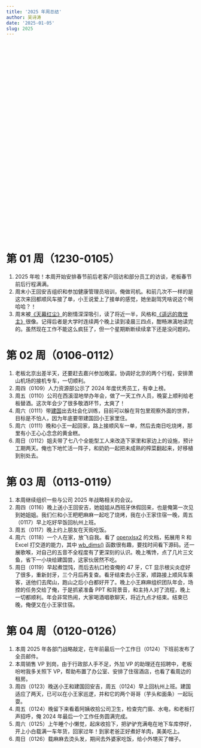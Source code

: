 ```yaml
---
title: '2025 年周总结'
author: 吴诗涛
date: '2025-01-05'
slug: 2025
---
```


<link href="{{< blogdown/postref >}}index_files/htmltools-fill/fill.css" rel="stylesheet" />
<script src="{{< blogdown/postref >}}index_files/htmlwidgets/htmlwidgets.js"></script>
<script src="{{< blogdown/postref >}}index_files/echarts4r/echarts-en.min.js"></script>
<script src="{{< blogdown/postref >}}index_files/echarts4r/ecStat.min.js"></script>
<script src="{{< blogdown/postref >}}index_files/echarts4r/dataTool.min.js"></script>
<script src="{{< blogdown/postref >}}index_files/echarts4r-binding/echarts4r.js"></script>

<br>

<div class="fullwidth">

<div class="echarts4r html-widget html-fill-item" id="htmlwidget-1" style="width:100%;height:500px;"></div>
<script type="application/json" data-for="htmlwidget-1">{"x":{"theme":"","tl":false,"draw":true,"renderer":"canvas","events":[],"buttons":[],"opts":{"yAxis":[{"show":true,"name":"公里数"},{"type":"value","name":"个数"}],"xAxis":[{"data":["2025-01-01","2025-01-02","2025-01-03","2025-01-04","2025-01-05","2025-01-06","2025-01-07","2025-01-08","2025-01-09","2025-01-10","2025-01-11","2025-01-12","2025-01-13","2025-01-14","2025-01-15","2025-01-16","2025-01-17","2025-01-18","2025-01-19","2025-01-20","2025-01-21","2025-01-22","2025-01-23","2025-01-24","2025-01-25","2025-01-26","2025-01-27","2025-01-28","2025-01-29","2025-01-30","2025-01-31","2025-02-01","2025-02-02","2025-02-03","2025-02-04","2025-02-05","2025-02-06","2025-02-07","2025-02-08","2025-02-09","2025-02-10","2025-02-11","2025-02-12","2025-02-13","2025-02-14","2025-02-15","2025-02-16","2025-02-17","2025-02-18","2025-02-19","2025-02-20","2025-02-21","2025-02-22","2025-02-23","2025-02-24","2025-02-25","2025-02-26","2025-02-27","2025-02-28","2025-03-01","2025-03-02","2025-03-03","2025-03-04","2025-03-05","2025-03-06","2025-03-07","2025-03-08","2025-03-09","2025-03-10","2025-03-11","2025-03-12","2025-03-13","2025-03-14","2025-03-15","2025-03-16","2025-03-17","2025-03-18","2025-03-19","2025-03-20","2025-03-21","2025-03-22","2025-03-23","2025-03-24","2025-03-25","2025-03-26","2025-03-27","2025-03-28","2025-03-29","2025-03-30","2025-03-31","2025-04-01","2025-04-02","2025-04-03","2025-04-04","2025-04-05","2025-04-06","2025-04-07","2025-04-08","2025-04-09","2025-04-10","2025-04-11","2025-04-12","2025-04-13","2025-04-14","2025-04-15","2025-04-16","2025-04-17","2025-04-18","2025-04-19","2025-04-20","2025-04-21","2025-04-22","2025-04-23","2025-04-24","2025-04-25","2025-04-26","2025-04-27","2025-04-28","2025-04-29","2025-04-30","2025-05-01","2025-05-02","2025-05-03","2025-05-04","2025-05-05","2025-05-06","2025-05-07","2025-05-08","2025-05-09","2025-05-10","2025-05-11","2025-05-12","2025-05-13","2025-05-14","2025-05-15","2025-05-16","2025-05-17","2025-05-18","2025-05-19","2025-05-20","2025-05-21","2025-05-22","2025-05-23","2025-05-24","2025-05-25","2025-05-26","2025-05-27","2025-05-28","2025-05-29","2025-05-30","2025-05-31","2025-06-01","2025-06-02","2025-06-03","2025-06-04","2025-06-05","2025-06-06","2025-06-07","2025-06-08","2025-06-09","2025-06-10","2025-06-11","2025-06-12","2025-06-13","2025-06-14","2025-06-15","2025-06-16","2025-06-17","2025-06-18","2025-06-19","2025-06-20","2025-06-21","2025-06-22","2025-06-23","2025-06-24","2025-06-25","2025-06-26","2025-06-27","2025-06-28","2025-06-29","2025-06-30","2025-07-01","2025-07-02","2025-07-03","2025-07-04","2025-07-05","2025-07-06","2025-07-07","2025-07-08","2025-07-09","2025-07-10","2025-07-11","2025-07-12","2025-07-13","2025-07-14","2025-07-15","2025-07-16","2025-07-17","2025-07-18","2025-07-19","2025-07-20","2025-07-21","2025-07-22","2025-07-23","2025-07-24","2025-07-25","2025-07-26","2025-07-27","2025-07-28","2025-07-29","2025-07-30","2025-07-31","2025-08-01","2025-08-02","2025-08-03","2025-08-04","2025-08-05","2025-08-06","2025-08-07","2025-08-08","2025-08-09","2025-08-10","2025-08-11","2025-08-12","2025-08-13","2025-08-14","2025-08-15","2025-08-16","2025-08-17","2025-08-18","2025-08-19","2025-08-20","2025-08-21","2025-08-22","2025-08-23","2025-08-24","2025-08-25","2025-08-26","2025-08-27","2025-08-28","2025-08-29","2025-08-30","2025-08-31","2025-09-01","2025-09-02","2025-09-03","2025-09-04","2025-09-05","2025-09-06","2025-09-07","2025-09-08","2025-09-09","2025-09-10","2025-09-11","2025-09-12","2025-09-13","2025-09-14","2025-09-15","2025-09-16","2025-09-17","2025-09-18","2025-09-19","2025-09-20","2025-09-21","2025-09-22","2025-09-23","2025-09-24","2025-09-25","2025-09-26","2025-09-27","2025-09-28","2025-09-29","2025-09-30","2025-10-01","2025-10-02","2025-10-03","2025-10-04","2025-10-05","2025-10-06","2025-10-07","2025-10-08","2025-10-09","2025-10-10","2025-10-11","2025-10-12","2025-10-13","2025-10-14","2025-10-15","2025-10-16","2025-10-17","2025-10-18","2025-10-19","2025-10-20","2025-10-21","2025-10-22","2025-10-23","2025-10-24","2025-10-25","2025-10-26","2025-10-27","2025-10-28","2025-10-29","2025-10-30","2025-10-31","2025-11-01","2025-11-02","2025-11-03","2025-11-04","2025-11-05","2025-11-06","2025-11-07","2025-11-08","2025-11-09","2025-11-10","2025-11-11","2025-11-12","2025-11-13","2025-11-14","2025-11-15","2025-11-16","2025-11-17","2025-11-18","2025-11-19","2025-11-20","2025-11-21","2025-11-22","2025-11-23","2025-11-24","2025-11-25","2025-11-26","2025-11-27","2025-11-28","2025-11-29","2025-11-30","2025-12-01","2025-12-02","2025-12-03","2025-12-04","2025-12-05","2025-12-06","2025-12-07","2025-12-08","2025-12-09","2025-12-10","2025-12-11","2025-12-12","2025-12-13","2025-12-14","2025-12-15","2025-12-16","2025-12-17","2025-12-18","2025-12-19","2025-12-20","2025-12-21","2025-12-22","2025-12-23","2025-12-24","2025-12-25","2025-12-26","2025-12-27","2025-12-28","2025-12-29","2025-12-30","2025-12-31"],"type":"category","boundaryGap":true,"axisLabel":{"formatter":"function(value, index) {\n    var date = echarts.format.formatTime('MM-dd', new Date(value));\n    var dayOfWeek = ['日', '一', '二', '三', '四', '五', '六'][new Date(value).getDay()];\n    return date + '\\n周' + dayOfWeek;\n  }"}}],"legend":{"data":["骑行️🚴","跑步🏃","跳绳🪢"],"show":true,"type":"plain","top":"3%"},"series":[{"data":[{"value":["2025-01-01","0.0"]},{"value":["2025-01-02","0.0"]},{"value":["2025-01-03","0.0"]},{"value":["2025-01-04","0.0"]},{"value":["2025-01-05","0.0"]},{"value":["2025-01-06","0.0"]},{"value":["2025-01-07","0.0"]},{"value":["2025-01-08","0.0"]},{"value":["2025-01-09","0.0"]},{"value":["2025-01-10","0.0"]},{"value":["2025-01-11","0.0"]},{"value":["2025-01-12","0.0"]},{"value":["2025-01-13","0.0"]},{"value":["2025-01-14","0.0"]},{"value":["2025-01-15","0.0"]},{"value":["2025-01-16","0.0"]},{"value":["2025-01-17","0.0"]},{"value":["2025-01-18","0.0"]},{"value":["2025-01-19","0.0"]},{"value":["2025-01-20","0.0"]},{"value":["2025-01-21","0.0"]},{"value":["2025-01-22","3.8"]},{"value":["2025-01-23","0.0"]},{"value":["2025-01-24","0.0"]},{"value":["2025-01-25","0.0"]},{"value":["2025-01-26","0.0"]},{"value":["2025-01-27","0.0"]},{"value":["2025-01-28","0.0"]},{"value":["2025-01-29","0.0"]},{"value":["2025-01-30","0.0"]},{"value":["2025-01-31","0.0"]},{"value":["2025-02-01","0.0"]},{"value":["2025-02-02","0.0"]},{"value":["2025-02-03","0.0"]},{"value":["2025-02-04","0.0"]},{"value":["2025-02-05","0.0"]},{"value":["2025-02-06","0.0"]},{"value":["2025-02-07","0.0"]},{"value":["2025-02-08","0.0"]},{"value":["2025-02-09","0.0"]},{"value":["2025-02-10","0.0"]},{"value":["2025-02-11","0.0"]},{"value":["2025-02-12","0.0"]},{"value":["2025-02-13","0.0"]},{"value":["2025-02-14","0.0"]},{"value":["2025-02-15","0.0"]},{"value":["2025-02-16","0.0"]},{"value":["2025-02-17","0.0"]},{"value":["2025-02-18","0.0"]},{"value":["2025-02-19","0.0"]},{"value":["2025-02-20","0.0"]},{"value":["2025-02-21","0.0"]},{"value":["2025-02-22","0.0"]},{"value":["2025-02-23","0.0"]},{"value":["2025-02-24","0.0"]},{"value":["2025-02-25","0.0"]},{"value":["2025-02-26","0.0"]},{"value":["2025-02-27","0.0"]},{"value":["2025-02-28","0.0"]},{"value":["2025-03-01","0.0"]},{"value":["2025-03-02","0.0"]},{"value":["2025-03-03","0.0"]},{"value":["2025-03-04","0.0"]},{"value":["2025-03-05","0.0"]},{"value":["2025-03-06","0.0"]},{"value":["2025-03-07","0.0"]},{"value":["2025-03-08","0.0"]},{"value":["2025-03-09","0.0"]},{"value":["2025-03-10","0.0"]},{"value":["2025-03-11","0.0"]},{"value":["2025-03-12","0.0"]},{"value":["2025-03-13","0.0"]},{"value":["2025-03-14","0.0"]},{"value":["2025-03-15","0.0"]},{"value":["2025-03-16","0.0"]},{"value":["2025-03-17","0.0"]},{"value":["2025-03-18","0.0"]},{"value":["2025-03-19","0.0"]},{"value":["2025-03-20","0.0"]},{"value":["2025-03-21","0.0"]},{"value":["2025-03-22","0.0"]},{"value":["2025-03-23","0.0"]},{"value":["2025-03-24","0.0"]},{"value":["2025-03-25","0.0"]},{"value":["2025-03-26","0.0"]},{"value":["2025-03-27","0.0"]},{"value":["2025-03-28","0.0"]},{"value":["2025-03-29","0.0"]},{"value":["2025-03-30","0.0"]},{"value":["2025-03-31","0.0"]},{"value":["2025-04-01","0.0"]},{"value":["2025-04-02","0.0"]},{"value":["2025-04-03","0.0"]},{"value":["2025-04-04","0.0"]},{"value":["2025-04-05","0.0"]},{"value":["2025-04-06","0.0"]},{"value":["2025-04-07","0.0"]},{"value":["2025-04-08","0.0"]},{"value":["2025-04-09","0.0"]},{"value":["2025-04-10","0.0"]},{"value":["2025-04-11","0.0"]},{"value":["2025-04-12","0.0"]},{"value":["2025-04-13","0.0"]},{"value":["2025-04-14","0.0"]},{"value":["2025-04-15","0.0"]},{"value":["2025-04-16","0.0"]},{"value":["2025-04-17","0.0"]},{"value":["2025-04-18","0.0"]},{"value":["2025-04-19","0.0"]},{"value":["2025-04-20","0.0"]},{"value":["2025-04-21","0.0"]},{"value":["2025-04-22","0.0"]},{"value":["2025-04-23","0.0"]},{"value":["2025-04-24","0.0"]},{"value":["2025-04-25","0.0"]},{"value":["2025-04-26","0.0"]},{"value":["2025-04-27","0.0"]},{"value":["2025-04-28","0.0"]},{"value":["2025-04-29","0.0"]},{"value":["2025-04-30","0.0"]},{"value":["2025-05-01","0.0"]},{"value":["2025-05-02","0.0"]},{"value":["2025-05-03","0.0"]},{"value":["2025-05-04","0.0"]},{"value":["2025-05-05","0.0"]},{"value":["2025-05-06","0.0"]},{"value":["2025-05-07","0.0"]},{"value":["2025-05-08","0.0"]},{"value":["2025-05-09","0.0"]},{"value":["2025-05-10","0.0"]},{"value":["2025-05-11","0.0"]},{"value":["2025-05-12","0.0"]},{"value":["2025-05-13","0.0"]},{"value":["2025-05-14","0.0"]},{"value":["2025-05-15","0.0"]},{"value":["2025-05-16","0.0"]},{"value":["2025-05-17","0.0"]},{"value":["2025-05-18","0.0"]},{"value":["2025-05-19","0.0"]},{"value":["2025-05-20","0.0"]},{"value":["2025-05-21","0.0"]},{"value":["2025-05-22","0.0"]},{"value":["2025-05-23","0.0"]},{"value":["2025-05-24","0.0"]},{"value":["2025-05-25","0.0"]},{"value":["2025-05-26","0.0"]},{"value":["2025-05-27","0.0"]},{"value":["2025-05-28","0.0"]},{"value":["2025-05-29","0.0"]},{"value":["2025-05-30","0.0"]},{"value":["2025-05-31","0.0"]},{"value":["2025-06-01","0.0"]},{"value":["2025-06-02","0.0"]},{"value":["2025-06-03","0.0"]},{"value":["2025-06-04","0.0"]},{"value":["2025-06-05","0.0"]},{"value":["2025-06-06","0.0"]},{"value":["2025-06-07","0.0"]},{"value":["2025-06-08","0.0"]},{"value":["2025-06-09","0.0"]},{"value":["2025-06-10","0.0"]},{"value":["2025-06-11","0.0"]},{"value":["2025-06-12","0.0"]},{"value":["2025-06-13","0.0"]},{"value":["2025-06-14","0.0"]},{"value":["2025-06-15","0.0"]},{"value":["2025-06-16","0.0"]},{"value":["2025-06-17","0.0"]},{"value":["2025-06-18","0.0"]},{"value":["2025-06-19","0.0"]},{"value":["2025-06-20","0.0"]},{"value":["2025-06-21","0.0"]},{"value":["2025-06-22","0.0"]},{"value":["2025-06-23","0.0"]},{"value":["2025-06-24","0.0"]},{"value":["2025-06-25","0.0"]},{"value":["2025-06-26","0.0"]},{"value":["2025-06-27","0.0"]},{"value":["2025-06-28","0.0"]},{"value":["2025-06-29","0.0"]},{"value":["2025-06-30","0.0"]},{"value":["2025-07-01","0.0"]},{"value":["2025-07-02","0.0"]},{"value":["2025-07-03","0.0"]},{"value":["2025-07-04","0.0"]},{"value":["2025-07-05","0.0"]},{"value":["2025-07-06","0.0"]},{"value":["2025-07-07","0.0"]},{"value":["2025-07-08","0.0"]},{"value":["2025-07-09","0.0"]},{"value":["2025-07-10","0.0"]},{"value":["2025-07-11","0.0"]},{"value":["2025-07-12","0.0"]},{"value":["2025-07-13","0.0"]},{"value":["2025-07-14","0.0"]},{"value":["2025-07-15","0.0"]},{"value":["2025-07-16","0.0"]},{"value":["2025-07-17","0.0"]},{"value":["2025-07-18","0.0"]},{"value":["2025-07-19","0.0"]},{"value":["2025-07-20","0.0"]},{"value":["2025-07-21","0.0"]},{"value":["2025-07-22","0.0"]},{"value":["2025-07-23","0.0"]},{"value":["2025-07-24","0.0"]},{"value":["2025-07-25","0.0"]},{"value":["2025-07-26","0.0"]},{"value":["2025-07-27","0.0"]},{"value":["2025-07-28","0.0"]},{"value":["2025-07-29","0.0"]},{"value":["2025-07-30","0.0"]},{"value":["2025-07-31","0.0"]},{"value":["2025-08-01","0.0"]},{"value":["2025-08-02","0.0"]},{"value":["2025-08-03","0.0"]},{"value":["2025-08-04","0.0"]},{"value":["2025-08-05","0.0"]},{"value":["2025-08-06","0.0"]},{"value":["2025-08-07","0.0"]},{"value":["2025-08-08","0.0"]},{"value":["2025-08-09","0.0"]},{"value":["2025-08-10","0.0"]},{"value":["2025-08-11","0.0"]},{"value":["2025-08-12","0.0"]},{"value":["2025-08-13","0.0"]},{"value":["2025-08-14","0.0"]},{"value":["2025-08-15","0.0"]},{"value":["2025-08-16","0.0"]},{"value":["2025-08-17","0.0"]},{"value":["2025-08-18","0.0"]},{"value":["2025-08-19","0.0"]},{"value":["2025-08-20","0.0"]},{"value":["2025-08-21","0.0"]},{"value":["2025-08-22","0.0"]},{"value":["2025-08-23","0.0"]},{"value":["2025-08-24","0.0"]},{"value":["2025-08-25","0.0"]},{"value":["2025-08-26","0.0"]},{"value":["2025-08-27","0.0"]},{"value":["2025-08-28","0.0"]},{"value":["2025-08-29","0.0"]},{"value":["2025-08-30","0.0"]},{"value":["2025-08-31","0.0"]},{"value":["2025-09-01","0.0"]},{"value":["2025-09-02","0.0"]},{"value":["2025-09-03","0.0"]},{"value":["2025-09-04","0.0"]},{"value":["2025-09-05","0.0"]},{"value":["2025-09-06","0.0"]},{"value":["2025-09-07","0.0"]},{"value":["2025-09-08","0.0"]},{"value":["2025-09-09","0.0"]},{"value":["2025-09-10","0.0"]},{"value":["2025-09-11","0.0"]},{"value":["2025-09-12","0.0"]},{"value":["2025-09-13","0.0"]},{"value":["2025-09-14","0.0"]},{"value":["2025-09-15","0.0"]},{"value":["2025-09-16","0.0"]},{"value":["2025-09-17","0.0"]},{"value":["2025-09-18","0.0"]},{"value":["2025-09-19","0.0"]},{"value":["2025-09-20","0.0"]},{"value":["2025-09-21","0.0"]},{"value":["2025-09-22","0.0"]},{"value":["2025-09-23","0.0"]},{"value":["2025-09-24","0.0"]},{"value":["2025-09-25","0.0"]},{"value":["2025-09-26","0.0"]},{"value":["2025-09-27","0.0"]},{"value":["2025-09-28","0.0"]},{"value":["2025-09-29","0.0"]},{"value":["2025-09-30","0.0"]},{"value":["2025-10-01","0.0"]},{"value":["2025-10-02","0.0"]},{"value":["2025-10-03","0.0"]},{"value":["2025-10-04","0.0"]},{"value":["2025-10-05","0.0"]},{"value":["2025-10-06","0.0"]},{"value":["2025-10-07","0.0"]},{"value":["2025-10-08","0.0"]},{"value":["2025-10-09","0.0"]},{"value":["2025-10-10","0.0"]},{"value":["2025-10-11","0.0"]},{"value":["2025-10-12","0.0"]},{"value":["2025-10-13","0.0"]},{"value":["2025-10-14","0.0"]},{"value":["2025-10-15","0.0"]},{"value":["2025-10-16","0.0"]},{"value":["2025-10-17","0.0"]},{"value":["2025-10-18","0.0"]},{"value":["2025-10-19","0.0"]},{"value":["2025-10-20","0.0"]},{"value":["2025-10-21","0.0"]},{"value":["2025-10-22","0.0"]},{"value":["2025-10-23","0.0"]},{"value":["2025-10-24","0.0"]},{"value":["2025-10-25","0.0"]},{"value":["2025-10-26","0.0"]},{"value":["2025-10-27","0.0"]},{"value":["2025-10-28","0.0"]},{"value":["2025-10-29","0.0"]},{"value":["2025-10-30","0.0"]},{"value":["2025-10-31","0.0"]},{"value":["2025-11-01","0.0"]},{"value":["2025-11-02","0.0"]},{"value":["2025-11-03","0.0"]},{"value":["2025-11-04","0.0"]},{"value":["2025-11-05","0.0"]},{"value":["2025-11-06","0.0"]},{"value":["2025-11-07","0.0"]},{"value":["2025-11-08","0.0"]},{"value":["2025-11-09","0.0"]},{"value":["2025-11-10","0.0"]},{"value":["2025-11-11","0.0"]},{"value":["2025-11-12","0.0"]},{"value":["2025-11-13","0.0"]},{"value":["2025-11-14","0.0"]},{"value":["2025-11-15","0.0"]},{"value":["2025-11-16","0.0"]},{"value":["2025-11-17","0.0"]},{"value":["2025-11-18","0.0"]},{"value":["2025-11-19","0.0"]},{"value":["2025-11-20","0.0"]},{"value":["2025-11-21","0.0"]},{"value":["2025-11-22","0.0"]},{"value":["2025-11-23","0.0"]},{"value":["2025-11-24","0.0"]},{"value":["2025-11-25","0.0"]},{"value":["2025-11-26","0.0"]},{"value":["2025-11-27","0.0"]},{"value":["2025-11-28","0.0"]},{"value":["2025-11-29","0.0"]},{"value":["2025-11-30","0.0"]},{"value":["2025-12-01","0.0"]},{"value":["2025-12-02","0.0"]},{"value":["2025-12-03","0.0"]},{"value":["2025-12-04","0.0"]},{"value":["2025-12-05","0.0"]},{"value":["2025-12-06","0.0"]},{"value":["2025-12-07","0.0"]},{"value":["2025-12-08","0.0"]},{"value":["2025-12-09","0.0"]},{"value":["2025-12-10","0.0"]},{"value":["2025-12-11","0.0"]},{"value":["2025-12-12","0.0"]},{"value":["2025-12-13","0.0"]},{"value":["2025-12-14","0.0"]},{"value":["2025-12-15","0.0"]},{"value":["2025-12-16","0.0"]},{"value":["2025-12-17","0.0"]},{"value":["2025-12-18","0.0"]},{"value":["2025-12-19","0.0"]},{"value":["2025-12-20","0.0"]},{"value":["2025-12-21","0.0"]},{"value":["2025-12-22","0.0"]},{"value":["2025-12-23","0.0"]},{"value":["2025-12-24","0.0"]},{"value":["2025-12-25","0.0"]},{"value":["2025-12-26","0.0"]},{"value":["2025-12-27","0.0"]},{"value":["2025-12-28","0.0"]},{"value":["2025-12-29","0.0"]},{"value":["2025-12-30","0.0"]},{"value":["2025-12-31","0.0"]}],"yAxisIndex":0,"xAxisIndex":0,"name":"骑行️🚴","type":"line","coordinateSystem":"cartesian2d","markPoint":{"data":[{"type":"max"}]}},{"data":[{"value":["2025-01-01","0"]},{"value":["2025-01-02","0"]},{"value":["2025-01-03","0"]},{"value":["2025-01-04","0"]},{"value":["2025-01-05","0"]},{"value":["2025-01-06","0"]},{"value":["2025-01-07","0"]},{"value":["2025-01-08","0"]},{"value":["2025-01-09","0"]},{"value":["2025-01-10","0"]},{"value":["2025-01-11","0"]},{"value":["2025-01-12","0"]},{"value":["2025-01-13","0"]},{"value":["2025-01-14","0"]},{"value":["2025-01-15","0"]},{"value":["2025-01-16","0"]},{"value":["2025-01-17","0"]},{"value":["2025-01-18","0"]},{"value":["2025-01-19","0"]},{"value":["2025-01-20","0"]},{"value":["2025-01-21","0"]},{"value":["2025-01-22","0"]},{"value":["2025-01-23","0"]},{"value":["2025-01-24","0"]},{"value":["2025-01-25","0"]},{"value":["2025-01-26","0"]},{"value":["2025-01-27","0"]},{"value":["2025-01-28","0"]},{"value":["2025-01-29","0"]},{"value":["2025-01-30","0"]},{"value":["2025-01-31","0"]},{"value":["2025-02-01","0"]},{"value":["2025-02-02","0"]},{"value":["2025-02-03","0"]},{"value":["2025-02-04","0"]},{"value":["2025-02-05","0"]},{"value":["2025-02-06","0"]},{"value":["2025-02-07","0"]},{"value":["2025-02-08","0"]},{"value":["2025-02-09","0"]},{"value":["2025-02-10","0"]},{"value":["2025-02-11","0"]},{"value":["2025-02-12","0"]},{"value":["2025-02-13","0"]},{"value":["2025-02-14","0"]},{"value":["2025-02-15","0"]},{"value":["2025-02-16","0"]},{"value":["2025-02-17","0"]},{"value":["2025-02-18","0"]},{"value":["2025-02-19","0"]},{"value":["2025-02-20","0"]},{"value":["2025-02-21","0"]},{"value":["2025-02-22","0"]},{"value":["2025-02-23","0"]},{"value":["2025-02-24","0"]},{"value":["2025-02-25","0"]},{"value":["2025-02-26","0"]},{"value":["2025-02-27","0"]},{"value":["2025-02-28","0"]},{"value":["2025-03-01","0"]},{"value":["2025-03-02","0"]},{"value":["2025-03-03","0"]},{"value":["2025-03-04","0"]},{"value":["2025-03-05","0"]},{"value":["2025-03-06","0"]},{"value":["2025-03-07","0"]},{"value":["2025-03-08","0"]},{"value":["2025-03-09","0"]},{"value":["2025-03-10","0"]},{"value":["2025-03-11","0"]},{"value":["2025-03-12","0"]},{"value":["2025-03-13","0"]},{"value":["2025-03-14","0"]},{"value":["2025-03-15","0"]},{"value":["2025-03-16","0"]},{"value":["2025-03-17","0"]},{"value":["2025-03-18","0"]},{"value":["2025-03-19","0"]},{"value":["2025-03-20","0"]},{"value":["2025-03-21","0"]},{"value":["2025-03-22","0"]},{"value":["2025-03-23","0"]},{"value":["2025-03-24","0"]},{"value":["2025-03-25","0"]},{"value":["2025-03-26","0"]},{"value":["2025-03-27","0"]},{"value":["2025-03-28","0"]},{"value":["2025-03-29","0"]},{"value":["2025-03-30","0"]},{"value":["2025-03-31","0"]},{"value":["2025-04-01","0"]},{"value":["2025-04-02","0"]},{"value":["2025-04-03","0"]},{"value":["2025-04-04","0"]},{"value":["2025-04-05","0"]},{"value":["2025-04-06","0"]},{"value":["2025-04-07","0"]},{"value":["2025-04-08","0"]},{"value":["2025-04-09","0"]},{"value":["2025-04-10","0"]},{"value":["2025-04-11","0"]},{"value":["2025-04-12","0"]},{"value":["2025-04-13","0"]},{"value":["2025-04-14","0"]},{"value":["2025-04-15","0"]},{"value":["2025-04-16","0"]},{"value":["2025-04-17","0"]},{"value":["2025-04-18","0"]},{"value":["2025-04-19","0"]},{"value":["2025-04-20","0"]},{"value":["2025-04-21","0"]},{"value":["2025-04-22","0"]},{"value":["2025-04-23","0"]},{"value":["2025-04-24","0"]},{"value":["2025-04-25","0"]},{"value":["2025-04-26","0"]},{"value":["2025-04-27","0"]},{"value":["2025-04-28","0"]},{"value":["2025-04-29","0"]},{"value":["2025-04-30","0"]},{"value":["2025-05-01","0"]},{"value":["2025-05-02","0"]},{"value":["2025-05-03","0"]},{"value":["2025-05-04","0"]},{"value":["2025-05-05","0"]},{"value":["2025-05-06","0"]},{"value":["2025-05-07","0"]},{"value":["2025-05-08","0"]},{"value":["2025-05-09","0"]},{"value":["2025-05-10","0"]},{"value":["2025-05-11","0"]},{"value":["2025-05-12","0"]},{"value":["2025-05-13","0"]},{"value":["2025-05-14","0"]},{"value":["2025-05-15","0"]},{"value":["2025-05-16","0"]},{"value":["2025-05-17","0"]},{"value":["2025-05-18","0"]},{"value":["2025-05-19","0"]},{"value":["2025-05-20","0"]},{"value":["2025-05-21","0"]},{"value":["2025-05-22","0"]},{"value":["2025-05-23","0"]},{"value":["2025-05-24","0"]},{"value":["2025-05-25","0"]},{"value":["2025-05-26","0"]},{"value":["2025-05-27","0"]},{"value":["2025-05-28","0"]},{"value":["2025-05-29","0"]},{"value":["2025-05-30","0"]},{"value":["2025-05-31","0"]},{"value":["2025-06-01","0"]},{"value":["2025-06-02","0"]},{"value":["2025-06-03","0"]},{"value":["2025-06-04","0"]},{"value":["2025-06-05","0"]},{"value":["2025-06-06","0"]},{"value":["2025-06-07","0"]},{"value":["2025-06-08","0"]},{"value":["2025-06-09","0"]},{"value":["2025-06-10","0"]},{"value":["2025-06-11","0"]},{"value":["2025-06-12","0"]},{"value":["2025-06-13","0"]},{"value":["2025-06-14","0"]},{"value":["2025-06-15","0"]},{"value":["2025-06-16","0"]},{"value":["2025-06-17","0"]},{"value":["2025-06-18","0"]},{"value":["2025-06-19","0"]},{"value":["2025-06-20","0"]},{"value":["2025-06-21","0"]},{"value":["2025-06-22","0"]},{"value":["2025-06-23","0"]},{"value":["2025-06-24","0"]},{"value":["2025-06-25","0"]},{"value":["2025-06-26","0"]},{"value":["2025-06-27","0"]},{"value":["2025-06-28","0"]},{"value":["2025-06-29","0"]},{"value":["2025-06-30","0"]},{"value":["2025-07-01","0"]},{"value":["2025-07-02","0"]},{"value":["2025-07-03","0"]},{"value":["2025-07-04","0"]},{"value":["2025-07-05","0"]},{"value":["2025-07-06","0"]},{"value":["2025-07-07","0"]},{"value":["2025-07-08","0"]},{"value":["2025-07-09","0"]},{"value":["2025-07-10","0"]},{"value":["2025-07-11","0"]},{"value":["2025-07-12","0"]},{"value":["2025-07-13","0"]},{"value":["2025-07-14","0"]},{"value":["2025-07-15","0"]},{"value":["2025-07-16","0"]},{"value":["2025-07-17","0"]},{"value":["2025-07-18","0"]},{"value":["2025-07-19","0"]},{"value":["2025-07-20","0"]},{"value":["2025-07-21","0"]},{"value":["2025-07-22","0"]},{"value":["2025-07-23","0"]},{"value":["2025-07-24","0"]},{"value":["2025-07-25","0"]},{"value":["2025-07-26","0"]},{"value":["2025-07-27","0"]},{"value":["2025-07-28","0"]},{"value":["2025-07-29","0"]},{"value":["2025-07-30","0"]},{"value":["2025-07-31","0"]},{"value":["2025-08-01","0"]},{"value":["2025-08-02","0"]},{"value":["2025-08-03","0"]},{"value":["2025-08-04","0"]},{"value":["2025-08-05","0"]},{"value":["2025-08-06","0"]},{"value":["2025-08-07","0"]},{"value":["2025-08-08","0"]},{"value":["2025-08-09","0"]},{"value":["2025-08-10","0"]},{"value":["2025-08-11","0"]},{"value":["2025-08-12","0"]},{"value":["2025-08-13","0"]},{"value":["2025-08-14","0"]},{"value":["2025-08-15","0"]},{"value":["2025-08-16","0"]},{"value":["2025-08-17","0"]},{"value":["2025-08-18","0"]},{"value":["2025-08-19","0"]},{"value":["2025-08-20","0"]},{"value":["2025-08-21","0"]},{"value":["2025-08-22","0"]},{"value":["2025-08-23","0"]},{"value":["2025-08-24","0"]},{"value":["2025-08-25","0"]},{"value":["2025-08-26","0"]},{"value":["2025-08-27","0"]},{"value":["2025-08-28","0"]},{"value":["2025-08-29","0"]},{"value":["2025-08-30","0"]},{"value":["2025-08-31","0"]},{"value":["2025-09-01","0"]},{"value":["2025-09-02","0"]},{"value":["2025-09-03","0"]},{"value":["2025-09-04","0"]},{"value":["2025-09-05","0"]},{"value":["2025-09-06","0"]},{"value":["2025-09-07","0"]},{"value":["2025-09-08","0"]},{"value":["2025-09-09","0"]},{"value":["2025-09-10","0"]},{"value":["2025-09-11","0"]},{"value":["2025-09-12","0"]},{"value":["2025-09-13","0"]},{"value":["2025-09-14","0"]},{"value":["2025-09-15","0"]},{"value":["2025-09-16","0"]},{"value":["2025-09-17","0"]},{"value":["2025-09-18","0"]},{"value":["2025-09-19","0"]},{"value":["2025-09-20","0"]},{"value":["2025-09-21","0"]},{"value":["2025-09-22","0"]},{"value":["2025-09-23","0"]},{"value":["2025-09-24","0"]},{"value":["2025-09-25","0"]},{"value":["2025-09-26","0"]},{"value":["2025-09-27","0"]},{"value":["2025-09-28","0"]},{"value":["2025-09-29","0"]},{"value":["2025-09-30","0"]},{"value":["2025-10-01","0"]},{"value":["2025-10-02","0"]},{"value":["2025-10-03","0"]},{"value":["2025-10-04","0"]},{"value":["2025-10-05","0"]},{"value":["2025-10-06","0"]},{"value":["2025-10-07","0"]},{"value":["2025-10-08","0"]},{"value":["2025-10-09","0"]},{"value":["2025-10-10","0"]},{"value":["2025-10-11","0"]},{"value":["2025-10-12","0"]},{"value":["2025-10-13","0"]},{"value":["2025-10-14","0"]},{"value":["2025-10-15","0"]},{"value":["2025-10-16","0"]},{"value":["2025-10-17","0"]},{"value":["2025-10-18","0"]},{"value":["2025-10-19","0"]},{"value":["2025-10-20","0"]},{"value":["2025-10-21","0"]},{"value":["2025-10-22","0"]},{"value":["2025-10-23","0"]},{"value":["2025-10-24","0"]},{"value":["2025-10-25","0"]},{"value":["2025-10-26","0"]},{"value":["2025-10-27","0"]},{"value":["2025-10-28","0"]},{"value":["2025-10-29","0"]},{"value":["2025-10-30","0"]},{"value":["2025-10-31","0"]},{"value":["2025-11-01","0"]},{"value":["2025-11-02","0"]},{"value":["2025-11-03","0"]},{"value":["2025-11-04","0"]},{"value":["2025-11-05","0"]},{"value":["2025-11-06","0"]},{"value":["2025-11-07","0"]},{"value":["2025-11-08","0"]},{"value":["2025-11-09","0"]},{"value":["2025-11-10","0"]},{"value":["2025-11-11","0"]},{"value":["2025-11-12","0"]},{"value":["2025-11-13","0"]},{"value":["2025-11-14","0"]},{"value":["2025-11-15","0"]},{"value":["2025-11-16","0"]},{"value":["2025-11-17","0"]},{"value":["2025-11-18","0"]},{"value":["2025-11-19","0"]},{"value":["2025-11-20","0"]},{"value":["2025-11-21","0"]},{"value":["2025-11-22","0"]},{"value":["2025-11-23","0"]},{"value":["2025-11-24","0"]},{"value":["2025-11-25","0"]},{"value":["2025-11-26","0"]},{"value":["2025-11-27","0"]},{"value":["2025-11-28","0"]},{"value":["2025-11-29","0"]},{"value":["2025-11-30","0"]},{"value":["2025-12-01","0"]},{"value":["2025-12-02","0"]},{"value":["2025-12-03","0"]},{"value":["2025-12-04","0"]},{"value":["2025-12-05","0"]},{"value":["2025-12-06","0"]},{"value":["2025-12-07","0"]},{"value":["2025-12-08","0"]},{"value":["2025-12-09","0"]},{"value":["2025-12-10","0"]},{"value":["2025-12-11","0"]},{"value":["2025-12-12","0"]},{"value":["2025-12-13","0"]},{"value":["2025-12-14","0"]},{"value":["2025-12-15","0"]},{"value":["2025-12-16","0"]},{"value":["2025-12-17","0"]},{"value":["2025-12-18","0"]},{"value":["2025-12-19","0"]},{"value":["2025-12-20","0"]},{"value":["2025-12-21","0"]},{"value":["2025-12-22","0"]},{"value":["2025-12-23","0"]},{"value":["2025-12-24","0"]},{"value":["2025-12-25","0"]},{"value":["2025-12-26","0"]},{"value":["2025-12-27","0"]},{"value":["2025-12-28","0"]},{"value":["2025-12-29","0"]},{"value":["2025-12-30","0"]},{"value":["2025-12-31","0"]}],"yAxisIndex":0,"xAxisIndex":0,"name":"跑步🏃","type":"line","coordinateSystem":"cartesian2d","markPoint":{"data":[{"type":"max"}]}},{"data":[{"value":["2025-01-01","0"]},{"value":["2025-01-02","0"]},{"value":["2025-01-03","0"]},{"value":["2025-01-04","0"]},{"value":["2025-01-05","0"]},{"value":["2025-01-06","0"]},{"value":["2025-01-07","0"]},{"value":["2025-01-08","0"]},{"value":["2025-01-09","0"]},{"value":["2025-01-10","0"]},{"value":["2025-01-11","0"]},{"value":["2025-01-12","0"]},{"value":["2025-01-13","0"]},{"value":["2025-01-14","0"]},{"value":["2025-01-15","0"]},{"value":["2025-01-16","0"]},{"value":["2025-01-17","0"]},{"value":["2025-01-18","0"]},{"value":["2025-01-19","0"]},{"value":["2025-01-20","0"]},{"value":["2025-01-21","0"]},{"value":["2025-01-22","0"]},{"value":["2025-01-23","0"]},{"value":["2025-01-24","0"]},{"value":["2025-01-25","0"]},{"value":["2025-01-26","0"]},{"value":["2025-01-27","0"]},{"value":["2025-01-28","0"]},{"value":["2025-01-29","0"]},{"value":["2025-01-30","0"]},{"value":["2025-01-31","0"]},{"value":["2025-02-01","0"]},{"value":["2025-02-02","0"]},{"value":["2025-02-03","0"]},{"value":["2025-02-04","0"]},{"value":["2025-02-05","0"]},{"value":["2025-02-06","0"]},{"value":["2025-02-07","0"]},{"value":["2025-02-08","0"]},{"value":["2025-02-09","0"]},{"value":["2025-02-10","0"]},{"value":["2025-02-11","0"]},{"value":["2025-02-12","0"]},{"value":["2025-02-13","0"]},{"value":["2025-02-14","0"]},{"value":["2025-02-15","0"]},{"value":["2025-02-16","0"]},{"value":["2025-02-17","0"]},{"value":["2025-02-18","0"]},{"value":["2025-02-19","0"]},{"value":["2025-02-20","0"]},{"value":["2025-02-21","0"]},{"value":["2025-02-22","0"]},{"value":["2025-02-23","0"]},{"value":["2025-02-24","0"]},{"value":["2025-02-25","0"]},{"value":["2025-02-26","0"]},{"value":["2025-02-27","0"]},{"value":["2025-02-28","0"]},{"value":["2025-03-01","0"]},{"value":["2025-03-02","0"]},{"value":["2025-03-03","0"]},{"value":["2025-03-04","0"]},{"value":["2025-03-05","0"]},{"value":["2025-03-06","0"]},{"value":["2025-03-07","0"]},{"value":["2025-03-08","0"]},{"value":["2025-03-09","0"]},{"value":["2025-03-10","0"]},{"value":["2025-03-11","0"]},{"value":["2025-03-12","0"]},{"value":["2025-03-13","0"]},{"value":["2025-03-14","0"]},{"value":["2025-03-15","0"]},{"value":["2025-03-16","0"]},{"value":["2025-03-17","0"]},{"value":["2025-03-18","0"]},{"value":["2025-03-19","0"]},{"value":["2025-03-20","0"]},{"value":["2025-03-21","0"]},{"value":["2025-03-22","0"]},{"value":["2025-03-23","0"]},{"value":["2025-03-24","0"]},{"value":["2025-03-25","0"]},{"value":["2025-03-26","0"]},{"value":["2025-03-27","0"]},{"value":["2025-03-28","0"]},{"value":["2025-03-29","0"]},{"value":["2025-03-30","0"]},{"value":["2025-03-31","0"]},{"value":["2025-04-01","0"]},{"value":["2025-04-02","0"]},{"value":["2025-04-03","0"]},{"value":["2025-04-04","0"]},{"value":["2025-04-05","0"]},{"value":["2025-04-06","0"]},{"value":["2025-04-07","0"]},{"value":["2025-04-08","0"]},{"value":["2025-04-09","0"]},{"value":["2025-04-10","0"]},{"value":["2025-04-11","0"]},{"value":["2025-04-12","0"]},{"value":["2025-04-13","0"]},{"value":["2025-04-14","0"]},{"value":["2025-04-15","0"]},{"value":["2025-04-16","0"]},{"value":["2025-04-17","0"]},{"value":["2025-04-18","0"]},{"value":["2025-04-19","0"]},{"value":["2025-04-20","0"]},{"value":["2025-04-21","0"]},{"value":["2025-04-22","0"]},{"value":["2025-04-23","0"]},{"value":["2025-04-24","0"]},{"value":["2025-04-25","0"]},{"value":["2025-04-26","0"]},{"value":["2025-04-27","0"]},{"value":["2025-04-28","0"]},{"value":["2025-04-29","0"]},{"value":["2025-04-30","0"]},{"value":["2025-05-01","0"]},{"value":["2025-05-02","0"]},{"value":["2025-05-03","0"]},{"value":["2025-05-04","0"]},{"value":["2025-05-05","0"]},{"value":["2025-05-06","0"]},{"value":["2025-05-07","0"]},{"value":["2025-05-08","0"]},{"value":["2025-05-09","0"]},{"value":["2025-05-10","0"]},{"value":["2025-05-11","0"]},{"value":["2025-05-12","0"]},{"value":["2025-05-13","0"]},{"value":["2025-05-14","0"]},{"value":["2025-05-15","0"]},{"value":["2025-05-16","0"]},{"value":["2025-05-17","0"]},{"value":["2025-05-18","0"]},{"value":["2025-05-19","0"]},{"value":["2025-05-20","0"]},{"value":["2025-05-21","0"]},{"value":["2025-05-22","0"]},{"value":["2025-05-23","0"]},{"value":["2025-05-24","0"]},{"value":["2025-05-25","0"]},{"value":["2025-05-26","0"]},{"value":["2025-05-27","0"]},{"value":["2025-05-28","0"]},{"value":["2025-05-29","0"]},{"value":["2025-05-30","0"]},{"value":["2025-05-31","0"]},{"value":["2025-06-01","0"]},{"value":["2025-06-02","0"]},{"value":["2025-06-03","0"]},{"value":["2025-06-04","0"]},{"value":["2025-06-05","0"]},{"value":["2025-06-06","0"]},{"value":["2025-06-07","0"]},{"value":["2025-06-08","0"]},{"value":["2025-06-09","0"]},{"value":["2025-06-10","0"]},{"value":["2025-06-11","0"]},{"value":["2025-06-12","0"]},{"value":["2025-06-13","0"]},{"value":["2025-06-14","0"]},{"value":["2025-06-15","0"]},{"value":["2025-06-16","0"]},{"value":["2025-06-17","0"]},{"value":["2025-06-18","0"]},{"value":["2025-06-19","0"]},{"value":["2025-06-20","0"]},{"value":["2025-06-21","0"]},{"value":["2025-06-22","0"]},{"value":["2025-06-23","0"]},{"value":["2025-06-24","0"]},{"value":["2025-06-25","0"]},{"value":["2025-06-26","0"]},{"value":["2025-06-27","0"]},{"value":["2025-06-28","0"]},{"value":["2025-06-29","0"]},{"value":["2025-06-30","0"]},{"value":["2025-07-01","0"]},{"value":["2025-07-02","0"]},{"value":["2025-07-03","0"]},{"value":["2025-07-04","0"]},{"value":["2025-07-05","0"]},{"value":["2025-07-06","0"]},{"value":["2025-07-07","0"]},{"value":["2025-07-08","0"]},{"value":["2025-07-09","0"]},{"value":["2025-07-10","0"]},{"value":["2025-07-11","0"]},{"value":["2025-07-12","0"]},{"value":["2025-07-13","0"]},{"value":["2025-07-14","0"]},{"value":["2025-07-15","0"]},{"value":["2025-07-16","0"]},{"value":["2025-07-17","0"]},{"value":["2025-07-18","0"]},{"value":["2025-07-19","0"]},{"value":["2025-07-20","0"]},{"value":["2025-07-21","0"]},{"value":["2025-07-22","0"]},{"value":["2025-07-23","0"]},{"value":["2025-07-24","0"]},{"value":["2025-07-25","0"]},{"value":["2025-07-26","0"]},{"value":["2025-07-27","0"]},{"value":["2025-07-28","0"]},{"value":["2025-07-29","0"]},{"value":["2025-07-30","0"]},{"value":["2025-07-31","0"]},{"value":["2025-08-01","0"]},{"value":["2025-08-02","0"]},{"value":["2025-08-03","0"]},{"value":["2025-08-04","0"]},{"value":["2025-08-05","0"]},{"value":["2025-08-06","0"]},{"value":["2025-08-07","0"]},{"value":["2025-08-08","0"]},{"value":["2025-08-09","0"]},{"value":["2025-08-10","0"]},{"value":["2025-08-11","0"]},{"value":["2025-08-12","0"]},{"value":["2025-08-13","0"]},{"value":["2025-08-14","0"]},{"value":["2025-08-15","0"]},{"value":["2025-08-16","0"]},{"value":["2025-08-17","0"]},{"value":["2025-08-18","0"]},{"value":["2025-08-19","0"]},{"value":["2025-08-20","0"]},{"value":["2025-08-21","0"]},{"value":["2025-08-22","0"]},{"value":["2025-08-23","0"]},{"value":["2025-08-24","0"]},{"value":["2025-08-25","0"]},{"value":["2025-08-26","0"]},{"value":["2025-08-27","0"]},{"value":["2025-08-28","0"]},{"value":["2025-08-29","0"]},{"value":["2025-08-30","0"]},{"value":["2025-08-31","0"]},{"value":["2025-09-01","0"]},{"value":["2025-09-02","0"]},{"value":["2025-09-03","0"]},{"value":["2025-09-04","0"]},{"value":["2025-09-05","0"]},{"value":["2025-09-06","0"]},{"value":["2025-09-07","0"]},{"value":["2025-09-08","0"]},{"value":["2025-09-09","0"]},{"value":["2025-09-10","0"]},{"value":["2025-09-11","0"]},{"value":["2025-09-12","0"]},{"value":["2025-09-13","0"]},{"value":["2025-09-14","0"]},{"value":["2025-09-15","0"]},{"value":["2025-09-16","0"]},{"value":["2025-09-17","0"]},{"value":["2025-09-18","0"]},{"value":["2025-09-19","0"]},{"value":["2025-09-20","0"]},{"value":["2025-09-21","0"]},{"value":["2025-09-22","0"]},{"value":["2025-09-23","0"]},{"value":["2025-09-24","0"]},{"value":["2025-09-25","0"]},{"value":["2025-09-26","0"]},{"value":["2025-09-27","0"]},{"value":["2025-09-28","0"]},{"value":["2025-09-29","0"]},{"value":["2025-09-30","0"]},{"value":["2025-10-01","0"]},{"value":["2025-10-02","0"]},{"value":["2025-10-03","0"]},{"value":["2025-10-04","0"]},{"value":["2025-10-05","0"]},{"value":["2025-10-06","0"]},{"value":["2025-10-07","0"]},{"value":["2025-10-08","0"]},{"value":["2025-10-09","0"]},{"value":["2025-10-10","0"]},{"value":["2025-10-11","0"]},{"value":["2025-10-12","0"]},{"value":["2025-10-13","0"]},{"value":["2025-10-14","0"]},{"value":["2025-10-15","0"]},{"value":["2025-10-16","0"]},{"value":["2025-10-17","0"]},{"value":["2025-10-18","0"]},{"value":["2025-10-19","0"]},{"value":["2025-10-20","0"]},{"value":["2025-10-21","0"]},{"value":["2025-10-22","0"]},{"value":["2025-10-23","0"]},{"value":["2025-10-24","0"]},{"value":["2025-10-25","0"]},{"value":["2025-10-26","0"]},{"value":["2025-10-27","0"]},{"value":["2025-10-28","0"]},{"value":["2025-10-29","0"]},{"value":["2025-10-30","0"]},{"value":["2025-10-31","0"]},{"value":["2025-11-01","0"]},{"value":["2025-11-02","0"]},{"value":["2025-11-03","0"]},{"value":["2025-11-04","0"]},{"value":["2025-11-05","0"]},{"value":["2025-11-06","0"]},{"value":["2025-11-07","0"]},{"value":["2025-11-08","0"]},{"value":["2025-11-09","0"]},{"value":["2025-11-10","0"]},{"value":["2025-11-11","0"]},{"value":["2025-11-12","0"]},{"value":["2025-11-13","0"]},{"value":["2025-11-14","0"]},{"value":["2025-11-15","0"]},{"value":["2025-11-16","0"]},{"value":["2025-11-17","0"]},{"value":["2025-11-18","0"]},{"value":["2025-11-19","0"]},{"value":["2025-11-20","0"]},{"value":["2025-11-21","0"]},{"value":["2025-11-22","0"]},{"value":["2025-11-23","0"]},{"value":["2025-11-24","0"]},{"value":["2025-11-25","0"]},{"value":["2025-11-26","0"]},{"value":["2025-11-27","0"]},{"value":["2025-11-28","0"]},{"value":["2025-11-29","0"]},{"value":["2025-11-30","0"]},{"value":["2025-12-01","0"]},{"value":["2025-12-02","0"]},{"value":["2025-12-03","0"]},{"value":["2025-12-04","0"]},{"value":["2025-12-05","0"]},{"value":["2025-12-06","0"]},{"value":["2025-12-07","0"]},{"value":["2025-12-08","0"]},{"value":["2025-12-09","0"]},{"value":["2025-12-10","0"]},{"value":["2025-12-11","0"]},{"value":["2025-12-12","0"]},{"value":["2025-12-13","0"]},{"value":["2025-12-14","0"]},{"value":["2025-12-15","0"]},{"value":["2025-12-16","0"]},{"value":["2025-12-17","0"]},{"value":["2025-12-18","0"]},{"value":["2025-12-19","0"]},{"value":["2025-12-20","0"]},{"value":["2025-12-21","0"]},{"value":["2025-12-22","0"]},{"value":["2025-12-23","0"]},{"value":["2025-12-24","0"]},{"value":["2025-12-25","0"]},{"value":["2025-12-26","0"]},{"value":["2025-12-27","0"]},{"value":["2025-12-28","0"]},{"value":["2025-12-29","0"]},{"value":["2025-12-30","0"]},{"value":["2025-12-31","0"]}],"name":"跳绳🪢","type":"bar","yAxisIndex":1,"xAxisIndex":0,"coordinateSystem":"cartesian2d","markPoint":{"data":[{"type":"max"}]}}],"dataZoom":[{"startValue":"2025-01-15","endValue":"2025-01-28"}],"tooltip":{"trigger":"axis"},"title":[{"text":"运动情况","subtext":"每周日更新"}],"toolbox":{"feature":{"restore":[],"saveAsImage":[]}},"grid":[{"top":"17%"}],"color":["#B80000","#5F8670","#FF9800"]},"dispose":true},"evals":["opts.xAxis.0.axisLabel.formatter"],"jsHooks":[]}</script>

</div>

# 第 01 周（1230-0105）

1.  2025 年啦！本周开始安排春节前后老客户回访和部分员工的访谈，老板春节前后行程满满。
2.  周末小王回安吉组织和参加健康管理员培训，俺做司机。和前几次不一样的是这次来回都顺风车接了单，小王说爱上了接单的感觉，她坐副驾凭啥说这个啊哈哈？！
3.  周末被[《天幕红尘》](https://book.douban.com/subject/24748615/)的剧情深深吸引，读了将近一半，风格和[《遥远的救世主》](../../posts/yaoyuandejiushizhu/)很像。记得后者是大学时连续两个晚上读到凌晨三四点，酣畅淋漓地读完的。虽然现在工作不能这么疯狂了，但一个星期断断续续拿下还是没问题的。

# 第 02 周（0106-0112）

1.  老板北京出差半天，还要赶去嘉兴参加晚宴。协调好北京的两个行程，安排萧山机场的接机专车，一切顺利。
2.  周四（0109）人力资源部公示了 2024 年度优秀员工，有幸上榜。
3.  周五（0110）公司在西溪湿地举办年会，做了一天工作人员，晚宴上顺利给老板替酒。这次年会少了很多敬酒环节，太爽了！
4.  周六（0111）带[建国](../../posts/my-cat)出去社会化训练，目前可以躲在背包里观察外面的世界，目标是不怕人，因为年底要带建国回小王家里住。
5.  周六（0111）晚和小王一起回家，路上接顺风车一单，然后去南日吃烧烤，那里有小王心心念念的黄金糕。
6.  周日（0112）姐夫带了七八个全能型工人来改造下家里和家边上的设施，预计工期两天。俺也下地忙活一阵子，和奶奶一起把未成熟的榨菜翻起来，好移植到别处去。

# 第 03 周（0113-0119）

1.  本周继续组织一些与公司 2025 年战略相关的会议。
2.  周四（0116）晚上送小王回安吉，她姐姐从西班牙休假回来，也是俺第一次见到她姐姐。我们仨和小王粑粑麻麻一起吃了烧烤，我在小王家住宿一晚，周五（0117）早上吃好早饭回杭州上班。
3.  周五（0117）晚上约上朋友在天街吃饭。
4.  周六（0118）一个人在家，放飞自我。看了 [openxlsx2](https://janmarvin.github.io/openxlsx2/index.html) 的文档，拓展用 R 和 Excel 打交道的能力，其中 [wb_dims()](https://janmarvin.github.io/openxlsx2/reference/wb_dims.html) 函数很有趣，要找时间看下源码。还一展歌喉，对自己的五音不全程度有了更深刻的认识。晚上嘴馋，点了几片三文鱼，省下一小块给建国尝，这家伙居然不吃。
5.  周日（0119）早起煮馄饨，而后去杭口检查俺的 47 牙，CT 显示根尖炎症好了很多，重新封牙，三个月后再复查。看牙结束去小王家，顺路接上顺风车乘客，送他们去爬山，跑山之后小白都好开了。晚上小王麻麻组织团队年会，场控的任务交给了俺，于是抓紧准备 PPT 和背景音，和主持人对了流程，晚上一切都顺利。年会非常热闹，大家喝酒唱歌聊天，将近九点才结束。结束已晚，俺便又在小王家住宿。

# 第 04 周（0120-0126）

1.  本周 2025 年各部门战略敲定，在年前最后一个工作日（0124）下班前发布了全员邮件。
2.  本周销售 VP 到岗，由于行政部人手不足，外加 VP 的助理还在招聘中，老板吩咐我多关照下 VP，帮助布置了办公室、安排了住宿酒店，也看了看周边的租房。
3.  周四（0123）晚送小王和建国回安吉，周五（0124）早上回杭州上班。建国适应了两天，已可以在小王家巡逻，并和它的两个哥哥（芋头和面条）一起玩耍。
4.  周五（0124）晚留下来看着阿姨收拾公司卫生，检查完门窗、水电，和老板打声招呼，俺 2024 年最后一个工作任务圆满完成。
5.  周六（0125）上午睡个小懒觉，起床收拾下，把驴驴充满电在地下车库停好，开上小白载满一车年货，回家过年！到家老爸正好煮好羊肉，美美吃上。
6.  周日（0126）载麻麻去烫头发，期间去外婆家吃饭，给小外甥买了帽子。
